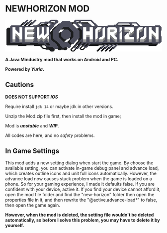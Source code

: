 # NEWHORIZON MOD

![Logo](assets/sprites-override/ui/logo.png)

****A Java Mindustry mod that works on Android and PC.****

**Powered by *Yuria*.**

## Cautions
**DOES NOT SUPPORT _IOS_**

Require install `jdk 14` or maybe jdk in other versions.

Unzip the Mod.zip file first, then install the mod in game;

Mod is ***unstable*** and ***WIP***.

All codes are here, and no *safety* problems.

## In Game Settings
This mod adds a new setting dialog when start the game.
By choose the available setting, you can activate in-game debug panel and advance load, which creates outline icons and unit full icons automatically.
However, the advance load now causes stuck problem when the game is loaded on a phone. So for your gaming experience, I made it defaults false. If you are confident with your device, active it.
If you find your device cannot afford it, open the mod file folder and find the "new-horizon" folder then open the properties file in it, and then rewrite the "@active.advance-load*" to false, then open the game again.

**However, when the mod is deleted, the setting file wouldn't be deleted automatically, so before I solve this problem, you may have to delete it by yourself.**
